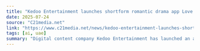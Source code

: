 ```yaml
---
title: "Kedoo Entertainment launches shortform romantic drama app Love Drama"
date: 2025-07-24
source: "C21media.net"
link: "https://www.c21media.net/news/kedoo-entertainment-launches-shortform-romantic-drama-app-love-drama/"
tags: [ai, uae]
summary: "Digital content company Kedoo Entertainment has launched an app devoted to shortform romantic drama series, with titles including Billionaire’s Secret Baby and Married for the Inheritance. Love D..."
---
```


